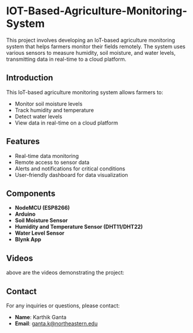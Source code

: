 # IOT-Based-Agriculture-Monitoring-System

This project involves developing an IoT-based agriculture monitoring system that helps farmers monitor their fields remotely. The system uses various sensors to measure humidity, soil moisture, and water levels, transmitting data in real-time to a cloud platform.

## Introduction
This IoT-based agriculture monitoring system allows farmers to:
- Monitor soil moisture levels
- Track humidity and temperature
- Detect water levels
- View data in real-time on a cloud platform

## Features
- Real-time data monitoring
- Remote access to sensor data
- Alerts and notifications for critical conditions
- User-friendly dashboard for data visualization

## Components
- **NodeMCU (ESP8266)**
- **Arduino**
- **Soil Moisture Sensor**
- **Humidity and Temperature Sensor (DHT11/DHT22)**
- **Water Level Sensor**
- **Blynk App**

## Videos
above are the videos demonstrating the project:


## Contact
For any inquiries or questions, please contact:
- **Name**: Karthik Ganta
- **Email**: ganta.k@northeastern.edu
